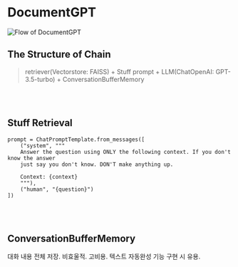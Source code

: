 # DocumentGPT

<img src="https://github.com/user-attachments/assets/8bf05058-e21f-4d2f-975e-f75f513a36b9" alt="Flow of DocumentGPT" />

<br>

## The Structure of Chain

> retriever(Vectorstore: FAISS) + Stuff prompt + LLM(ChatOpenAI: GPT-3.5-turbo) + ConversationBufferMemory

<br>
<br>

## Stuff Retrieval

```
prompt = ChatPromptTemplate.from_messages([
    ("system", """
    Answer the question using ONLY the following context. If you don't know the answer
    just say you don't know. DON'T make anything up.

    Context: {context}
    """),
    ("human", "{question}")
])
```

<br>
<br>

## ConversationBufferMemory
대화 내용 전체 저장. 비효울적. 고비용. 텍스트 자동완성 기능 구현 시 유용.
